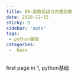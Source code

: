 ```yaml
---
title: 09-函数高级与内置函数
date: 2028-12-15
sticky: 9
sidebar: 'auto'
tags:
 - python基础
categories:
 -  base
---
```


first page in 1, python基础
